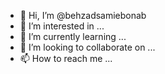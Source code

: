 - 👋 Hi, I’m @behzadsamiebonab
- 👀 I’m interested in ...
- 🌱 I’m currently learning ...
- 💞️ I’m looking to collaborate on ...
- 📫 How to reach me ...

<!---
behzadsamiebonab/behzadsamiebonab is a ✨ special ✨ repository because its `README.md` (this file) appears on your GitHub profile.
You can click the Preview link to take a look at your changes.
--->
